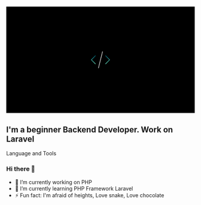 ![Header](https://github.com/Qadriddin-dev/Qadriddin-dev/blob/main/assets/code.png)

## I'm a beginner Backend Developer. Work on Laravel

Language and Tools

### Hi there 👋
- 🔭 I’m currently working on PHP
- 🌱 I’m currently learning PHP Framework Laravel
- ⚡ Fun fact: I'm afraid of heights, Love snake, Love chocolate



